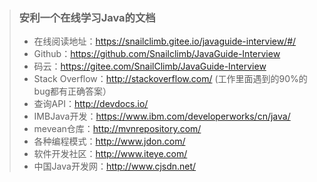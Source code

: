 > ### 安利一个在线学习Java的文档
>
> - 在线阅读地址：https://snailclimb.gitee.io/javaguide-interview/#/
> - Github：https://github.com/Snailclimb/JavaGuide-Interview
> - 码云：https://gitee.com/SnailClimb/JavaGuide-Interview
> - Stack Overflow：http://stackoverflow.com/	(工作里面遇到的90%的bug都有正确答案）
> - 查询API：http://devdocs.io/ 
> - IMBJava开发：https://www.ibm.com/developerworks/cn/java/
> - mevean仓库：http://mvnrepository.com/
> - 各种编程模式：http://www.jdon.com/  
> - 软件开发社区：http://www.iteye.com/
> - 中国Java开发网：http://www.cjsdn.net/
